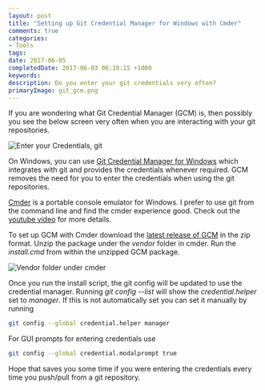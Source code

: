 ```yaml
---
layout: post
title: "Setting up Git Credential Manager for Windows with Cmder"
comments: true
categories: 
- Tools
tags: 
date: 2017-06-05
completedDate: 2017-06-03 06:18:15 +1000
keywords: 
description: Do you enter your git credentials very often?
primaryImage: git_gcm.png
---
```


If you are wondering what Git Credential Manager (GCM) is, then possibly you see the below screen very often when you are interacting with your git repositories.

<img src="/images/git_gcm.png" alt="Enter your Credentials, git" class="center" />

On Windows, you can use [Git Credential Manager for Windows](https://github.com/Microsoft/Git-Credential-Manager-for-Windows) which integrates with git and provides the credentials whenever required. GCM removes the need for you to enter the credentials when using the git repositories.

[Cmder](http://www.rahulpnath.com/blog/cmder-portable-console-emulator-for-windows/) is a portable console emulator for Windows. I prefer to use git from the command line and find the cmder experience good. Check out the [youtube video](https://www.youtube.com/watch?v=fpxx8hlNTzc) for more details.

To set up GCM with Cmder download the [latest release of GCM](https://github.com/Microsoft/Git-Credential-Manager-for-Windows/releases) in the zip format. Unzip the package under the *vendor* folder in cmder. Run the *install.cmd* from within the unzipped GCM package. 

<img src="/images/git_gcm_location.png" alt="Vendor folder under cmder" class="center" />

Once you run the install script, the git config will be updated to use the credential manager. Running *git config --list* will show the *credential.helper* set to *manager*. If this is not automatically set you can set it manually by running 

``` bash
git config --global credential.helper manager
```
For GUI prompts for entering credentials use 

``` bash
git config --global credential.modalprompt true
```

Hope that saves you some time if you were entering the credentials every time you push/pull from a git repository.